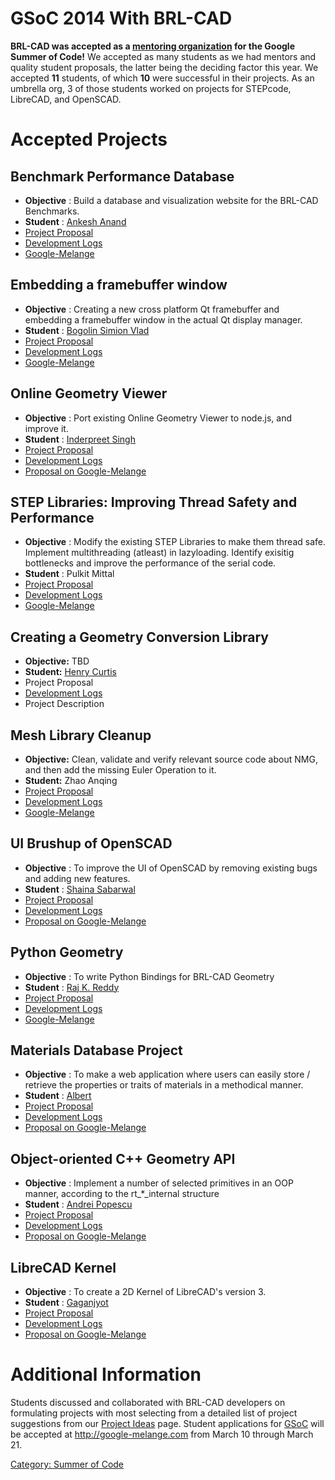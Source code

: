 # GSoC 2014 With BRL-CAD

**BRL-CAD was accepted as a [mentoring
organization](http://www.google-melange.com/) for the Google Summer of
Code!** We accepted as many students as we had mentors and quality
student proposals, the latter being the deciding factor this year. We
accepted **11** students, of which **10** were successful in their
projects. As an umbrella org, 3 of those students worked on projects for
STEPcode, LibreCAD, and OpenSCAD.

# Accepted Projects

## Benchmark Performance Database

-   **Objective** : Build a database and visualization website for the
    BRL-CAD Benchmarks.
-   **Student** : [Ankesh Anand](/wiki/user/Ankeshanand.md)
-   [Project Proposal](/wiki/user/Ankeshanand/GSoC14/proposal.md)
-   [Development Logs](/wiki/user/Ankeshanand/GSoC14/logs.md)
-   [Google-Melange](http://www.google-melange.com/gsoc/project/details/google/gsoc2014/ankeshanand/5750085036015616)

## Embedding a framebuffer window

-   **Objective** : Creating a new cross platform Qt framebuffer and
    embedding a framebuffer window in the actual Qt display manager.
-   **Student** : [Bogolin Simion Vlad](/wiki/user/Vladbogolin.md)
-   [Project Proposal](/wiki/user/Vladbogolin/Proposal/EmbeddingFrameBuffer.md)
-   [Development Logs](/wiki/user/Vladbogolin/GSoC2014/Logs.md)
-   [Google-Melange](https://www.google-melange.com/gsoc/project/details/google/gsoc2014/vladbogolin/5812572515205120)

## Online Geometry Viewer

-   **Objective** : Port existing Online Geometry Viewer to node.js, and
    improve it.
-   **Student** : [Inderpreet Singh](/wiki/user/Inderpreet.md)
-   [Project Proposal](/wiki/user/Inderpreet/OGV_Proposal.md)
-   [Development Logs](/wiki/user/Inderpreet/GSoC14/logs.md)
-   [Proposal on Google-Melange](http://www.google-melange.com/gsoc/proposal/public/google/gsoc2014/ishwerdas/5649050225344512)

## STEP Libraries: Improving Thread Safety and Performance

-   **Objective** : Modify the existing STEP Libraries to make them
    thread safe. Implement multithreading (atleast) in lazyloading.
    Identify exisitig bottlenecks and improve the performance of the
    serial code.
-   **Student** : Pulkit Mittal
-   [Project Proposal](/wiki/user/Pulkit%20Mittal/GSOC2014/proposal.md)
-   [Development Logs](/wiki/user/Pulkit%20Mittal/GSOC2014/logs.md)
-   [Google-Melange](https://www.google-melange.com/gsoc/proposal/review/student/google/gsoc2014/hoiji/5629499534213120)

## Creating a Geometry Conversion Library

-   **Objective:** TBD
-   **Student:** [Henry Curtis](/wiki/user/Hcurtis0010.md)
-   Project Proposal
-   [Development Logs](/wiki/user/Hcurtis0010/GSoC2014/logs.md)
-   Project Description

## Mesh Library Cleanup

-   **Objective:** Clean, validate and verify relevant source code about
    NMG, and then add the missing Euler Operation to it.
-   **Student:** Zhao Anqing
-   [Project Proposal](/wiki/user/Clouddrift/GSoC2014.md)
-   [Development Logs](/wiki/user/Clouddrift/GSoC2014/Logs.md)
-   [Google-Melange](https://www.google-melange.com/gsoc/proposal/review/student/google/gsoc2014/clouddrift/5668600916475904)

## UI Brushup of OpenSCAD

-   **Objective** : To improve the UI of OpenSCAD by removing existing
    bugs and adding new features.
-   **Student** : [Shaina Sabarwal](/wiki/user/Shainasabarwal.md)
-   [Project Proposal](/wiki/user/Shainasabarwal/Openscad_UI_Brushup.md)
-   [Development Logs](/wiki/user/Shainasabarwal/GSoC14/logs.md)
-   [Proposal on Google-Melange](http://www.google-melange.com/gsoc/proposal/review/student/google/gsoc2014/shaina/5629499534213120)

## Python Geometry

-   **Objective** : To write Python Bindings for BRL-CAD Geometry
-   **Student** : [Raj K. Reddy](/wiki/user/Krajkreddy/main.md)
-   [Project Proposal](/wiki/user/Krajkreddy/GSOC14/proposal.md)
-   [Development Logs](/wiki/user/Krajkreddy/GSOC14/summary.md)
-   [Google-Melange](http://www.google-melange.com/gsoc/project/details/google/gsoc2014/krajkreddy/5766466041282560)

## Materials Database Project

-   **Objective** : To make a web application where users can easily
    store / retrieve the properties or traits of materials in a
    methodical manner.
-   **Student** : [Albert](/wiki/user/Albertcoder.md)
-   [Project Proposal](/wiki/user/Albertcoder/Proposal/materialdatabase.md)
-   [Development Logs](/wiki/user/Albertcoder/GSoC2014/logs.md)
-   [Proposal on Google-Melange](http://www.google-melange.com/gsoc/proposal/public/google/gsoc2014/albertcoder/5629499534213120)

## Object-oriented C++ Geometry API

-   **Objective** : Implement a number of selected primitives in an OOP
    manner, according to the rt_\*_internal structure
-   **Student** : [Andrei Popescu](/wiki/user/Popescu.andrei1991.md)
-   [Project Proposal](/wiki/user/Popescu.andrei1991/proposal2014.md)
-   [Development Logs](/wiki/user/Popescu.andrei1991/devlogs2014.md)
-   [Proposal on Google-Melange](https://www.google-melange.com/gsoc/project/details/google/gsoc2014/popescuandrei/5653164804014080)

## LibreCAD Kernel

-   **Objective** : To create a 2D Kernel of LibreCAD's version 3.
-   **Student** :
    [Gaganjyot](/wiki/user/Gaganjyotsingh.md)
-   [Project Proposal](/wiki/user/Gaganjyotsingh/Proposal/LibreCADkickoff.md)
-   [Development Logs](http://codebasement.wordpress.com/)
-   [Proposal on Google-Melange](http://www.google-melange.com/gsoc/proposal/review/student/google/gsoc2014/gaganjyot/5662278724616192)

# Additional Information

Students discussed and collaborated with BRL-CAD developers on
formulating projects with most selecting from a detailed list of project
suggestions from our [Project
Ideas](Google_Summer_of_Code/Project_Ideas.md) page. Student
applications for [GSoC](Google_Summer_of_Code.md) will be
accepted at <http://google-melange.com> from March 10 through March 21.

[Category: Summer of Code](Category:_Summer_of_Code.md)
